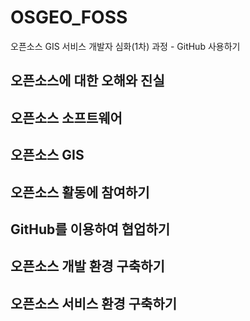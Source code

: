 # OSGEO_FOSS
오픈소스 GIS 서비스 개발자 심화(1차) 과정 - GitHub 사용하기

## 오픈소스에 대한 오해와 진실

## 오픈소스 소프트웨어

## 오픈소스 GIS

## 오픈소스 활동에 참여하기

## GitHub를 이용하여 협업하기

## 오픈소스 개발 환경 구축하기

## 오픈소스 서비스 환경 구축하기